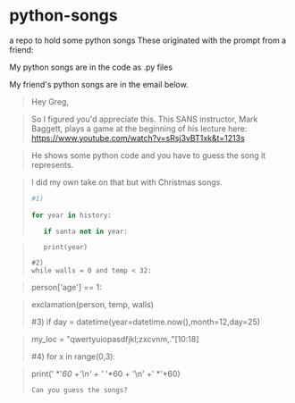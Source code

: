 # python-songs
a repo to hold some python songs
These originated with the prompt from a friend:

My python songs are in the code as .py files

My friend's python songs are in the email below.

>Hey Greg,

>So I figured you'd appreciate this.  This SANS instructor, Mark Baggett, plays a game at the beginning of his lecture here: https://www.youtube.com/watch?v=sRsj3vBT1xk&t=1213s

>He shows some python code and you have to guess the song it represents.

>I did my own take on that but with Christmas songs.  
>```python
>#1)
>  
>for year in history:
> 
>    if santa not in year:

>        print(year)
>  ```
>#2) 
>while walls = 0 and temp < 32:

>    person['age'] == 1:

>    exclamation(person, temp, walls)
>
>#3) 
>if day = datetime(year=datetime.now(),month=12,day=25)

>    my_loc = "qwertyuiopasdfjkl;zxcvnm,."[10:18] 
>
>#4) 
>for x in range(0,3):

>    print(' *'*60 +'\n' + '* '*60 + '\n' +' *'*60)
>
>```
>Can you guess the songs?
